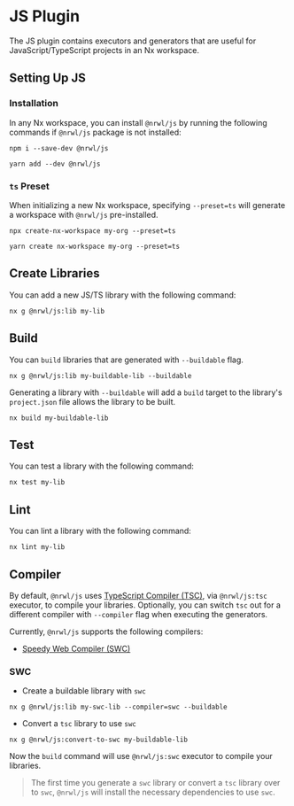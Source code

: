 # JS Plugin

The JS plugin contains executors and generators that are useful for JavaScript/TypeScript projects in an Nx workspace.

## Setting Up JS

### Installation

In any Nx workspace, you can install `@nrwl/js` by running the following commands if `@nrwl/js` package is not installed:

```shell
npm i --save-dev @nrwl/js
```

```shell
yarn add --dev @nrwl/js
```

### `ts` Preset

When initializing a new Nx workspace, specifying `--preset=ts` will generate a workspace with `@nrwl/js` pre-installed.

```shell
npx create-nx-workspace my-org --preset=ts
```

```shell
yarn create nx-workspace my-org --preset=ts
```

## Create Libraries

You can add a new JS/TS library with the following command:

```shell
nx g @nrwl/js:lib my-lib
```

## Build

You can `build` libraries that are generated with `--buildable` flag.

```shell
nx g @nrwl/js:lib my-buildable-lib --buildable
```

Generating a library with `--buildable` will add a `build` target to the library's `project.json` file allows the library to be built.

```shell
nx build my-buildable-lib
```

## Test

You can test a library with the following command:

```shell
nx test my-lib
```

## Lint

You can lint a library with the following command:

```shell
nx lint my-lib
```

## Compiler

By default, `@nrwl/js` uses [TypeScript Compiler (TSC)](https://www.typescriptlang.org/docs/handbook/2/basic-types.html#tsc-the-typescript-compiler), via `@nrwl/js:tsc` executor, to compile your libraries. Optionally, you can switch `tsc` out for a different compiler with `--compiler` flag when executing the generators.

Currently, `@nrwl/js` supports the following compilers:

- [Speedy Web Compiler (SWC)](https://swc.rs)

### SWC

- Create a buildable library with `swc`

```shell
nx g @nrwl/js:lib my-swc-lib --compiler=swc --buildable
```

- Convert a `tsc` library to use `swc`

```shell
nx g @nrwl/js:convert-to-swc my-buildable-lib
```

Now the `build` command will use `@nrwl/js:swc` executor to compile your libraries.

> The first time you generate a `swc` library or convert a `tsc` library over to `swc`, `@nrwl/js` will install the necessary dependencies to use `swc`.
